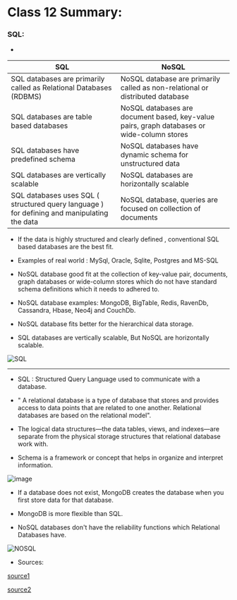# Class 12 Summary:

### SQL:

*

| SQL      | NoSQL                                                            |
| -----------  | ----------------------------------------------------------------|
| SQL databases are primarily called as Relational Databases (RDBMS)          |NoSQL database are primarily called as non-relational or distributed database|
| SQL databases are table based databases     | NoSQL databases are document based, key-value pairs, graph databases or wide-column stores |
|SQL databases have predefined schema|NoSQL databases have dynamic schema for unstructured data|
| SQL databases are vertically scalable|NoSQL databases are horizontally scalable|
| SQL databases uses SQL ( structured query language ) for defining and manipulating the data        |NoSQL database, queries are focused on collection of documents|


*  If the data is highly structured and  clearly defined , conventional SQL based databases are the best fit.

* Examples of real world : MySql, Oracle, Sqlite, Postgres and MS-SQL

*  NoSQL database good fit at the collection of key-value pair, documents, graph databases or wide-column stores which do not have standard schema definitions which it needs to adhered to.

* NoSQL database examples: MongoDB, BigTable, Redis, RavenDb, Cassandra, Hbase, Neo4j and CouchDb.

* NoSQL database fits better for the hierarchical data storage.

* SQL databases are vertically scalable, But NoSQL are horizontally scalable.

![SQL](https://www3.technologyevaluation.com/NavExp/media/sad-asset/TechnologyEvaluation-com-SQL-pros-cons_1.JPG)

***********************************************************************************************************

* SQL : Structured Query Language used to communicate with a database.

* " A relational database is a type of database that stores and provides access to data points that are related to one another. Relational databases are based on the relational model".

* The logical data structures—the data tables, views, and indexes—are separate from the physical storage structures  that relational database work with.

* Schema is a framework or concept that helps in organize and interpret information. 

![image](https://francinemassue.weebly.com/uploads/1/3/0/9/13091251/what-is-a-schema-an-organized-mental-representation-of-information-about-the-world-events-or-people-stored-in-long-term-memory_orig.jpg)

* If a database does not exist, MongoDB creates the database when you first store data for that database.

*  MongoDB is more  flexible than SQL.

* NoSQL databases don't have the reliability functions which Relational Databases have.

![NOSQL](https://cdn.educba.com/academy/wp-content/uploads/2019/05/what-is-Nosql-database1.png)


* Sources:

[source1](https://www.thegeekstuff.com/2014/01/sql-vs-nosql-db/?utm_s)

[source2](https://www.youtube.com/watch?v=ZS_kXvOeQ5Y)


